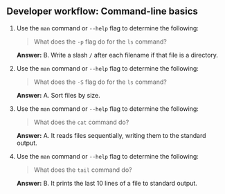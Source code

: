 ## Developer workflow: Command-line basics

1. Use the `man` command or `--help` flag to determine the following:
    > What does the `-p` flag do for the `ls` command?
    
     **Answer:** B. Write a slash `/` after each filename if that file is a directory.

2. Use the `man` command or `--help` flag to determine the following:
   > What does the `-S` flag do for the `ls` command?
   
   **Answer:** A. Sort files by size.
   
3. Use the `man` command or `--help` flag to determine the following:
    > What does the `cat` command do?
    
    **Answer:** A. It reads files sequentially, writing them to the standard output.
    
4. Use the `man` command or `--help` flag to determine the following:
    > What does the `tail` command do?
    
    **Answer:** B. It prints the last 10 lines of a file to standard output.
